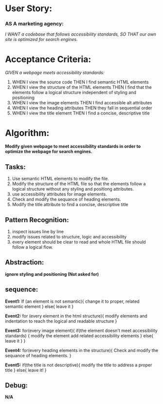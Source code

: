 # User Story:

### AS A marketing agency:
*I WANT a codebase that follows accessibility standards, SO THAT our own site is optimized for search engines.*

# Acceptance Criteria:
*GIVEN a webpage meets accessibility standards:*
1. WHEN I view the source code
    THEN I find semantic HTML elements
2. WHEN I view the structure of the HTML elements
    THEN I find that the elements follow a logical structure independent of styling and positioning
3. WHEN I view the image elements
    THEN I find accessible alt attributes
4. WHEN I view the heading attributes
    THEN they fall in sequential order
5. WHEN I view the title element
    THEN I find a concise, descriptive title

# Algorithm:
**Modify given webpage to meet accessibility standards in order to optimize the webpage for search engines.**

## Tasks:
1. Use semantic HTML elements to modify the file.
2. Modify the structure of the HTML file so that the elements follow a logical structure without any styling and positiong attributes.
3. use accessibility attributes for image elements.
4. Check and modify the sequance of heading elements.
5. Modify the title attribute to find a concise, descriptive title

## Pattern Recognition:
1. inspect issues line by line
2. modify issues related to structure, logic and accessibility
3. every element should be clear to read and whole HTML file should follow a logical flow.

## Abstraction:
**ignore styling and positioning (Not asked for)**

## sequence:

**Event1:**
If (an element is not semantic){
    change it to proper, related semantic element
}
else{
    leave it
}

**Event2:**
for (every element in the html structure){
    modify elements and indentation to reach the logical and readable structure 
}

**Event3:**
for(every image element){
    if(the element doesn't meet accessibility standards) {
        modify the element 
        add related accessibility elements
    }
    else{
        leave it
    }
}

**Event4:**
for(every heading elements in the structure){
    Check and modify the sequance of heading elements.
}

**Event5:**
if(the title is not descriptive){
    modify the title to address a proper title
}
else{
    leave it!
}

## Debug:
**N/A**

